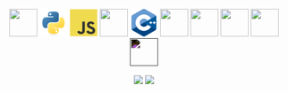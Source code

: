 <div align="center">
  
<!-- ÍCONES DAS LINGUAGENS  -->
<p align="center">
<img src="https://cdn.jsdelivr.net/gh/devicons/devicon@latest/icons/vscode/vscode-original.svg"                    width="50" height="50"/> 
<img src="https://raw.githubusercontent.com/devicons/devicon/master/icons/python/python-original.svg"              width="50" height="50"/>      
<img src="https://raw.githubusercontent.com/devicons/devicon/master/icons/javascript/javascript-original.svg"      width="50" height="50"/>  
<img src="https://cdn.jsdelivr.net/gh/devicons/devicon@latest/icons/visualstudio/visualstudio-original.svg"        width="50" height="50"/> 
<img src="https://raw.githubusercontent.com/devicons/devicon/master/icons/cplusplus/cplusplus-original.svg"        width="50" height="50"/>
<img src="https://cdn.jsdelivr.net/gh/devicons/devicon@latest/icons/debian/debian-original.svg"                    width="50" height="50"/>      
<img src="https://cdn.jsdelivr.net/gh/devicons/devicon@latest/icons/kalilinux/kalilinux-original-wordmark.svg"     width="50" height="50"/>
<img src="https://cdn.jsdelivr.net/gh/devicons/devicon@latest/icons/linux/linux-original.svg"                      width="50" height="50"/>
<img src="https://cdn.jsdelivr.net/gh/devicons/devicon@latest/icons/tex/tex-original.svg"                          width="50" height="50"/>  
  <img src="https://cdn.jsdelivr.net/gh/devicons/devicon/icons/tex/tex-original.svg" width="50" height="50" style="filter: invert(1);"/>

</p>
  
<!-- GITHUB STATUS -->
<img height="180em" src="https://github-readme-stats.vercel.app/api?username=NerostavKuznetsov&include_all_commits=true&cache_seconds=0&show_icons=true&theme=dark&count_private=true"/>
<img height="180em" src="https://github-readme-stats.vercel.app/api/top-langs/?username=NerostavKuznetsov&cache_seconds=0&layout=compact&show_icons=true&theme=dark"/>

</div>


















